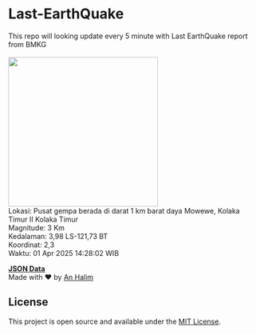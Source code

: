 # Last-EarthQuake
This repo will looking update every 5 minute with Last EarthQuake report from BMKG
<br>
<br>
<img src="undefined" width="300"/>
<br>
Lokasi: Pusat gempa berada di darat 1 km barat daya Mowewe, Kolaka Timur  II Kolaka Timur <br>
Magnitude: 3 Km <br>
Kedalaman: 3,98 LS-121,73 BT <br>
Koordinat: 2,3 <br>
Waktu: 01 Apr 2025 14:28:02 WIB <br>

<a href="./data/data.json">**JSON Data**</a>
<br>
Made with ❤️ by <a href="https://github.com/an-halim">An Halim</a>
## License

This project is open source and available under the [MIT License](LICENSE).
